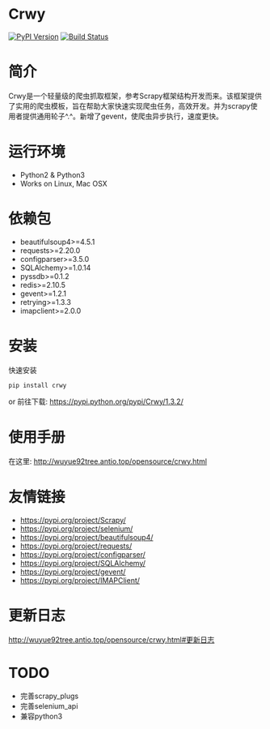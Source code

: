 # Crwy

[![PyPI Version](https://img.shields.io/pypi/v/Crwy.svg)](https://pypi.python.org/pypi/Crwy)
[![Build Status](https://travis-ci.org/wuyue92tree/crwy.svg?branch=1.3.2)](https://travis-ci.org/wuyue92tree/crwy)

# 简介

Crwy是一个轻量级的爬虫抓取框架，参考Scrapy框架结构开发而来。该框架提供了实用的爬虫模板，旨在帮助大家快速实现爬虫任务，高效开发。并为scrapy使用者提供通用轮子^.^。新增了gevent，使爬虫异步执行，速度更快。

# 运行环境


 * Python2 & Python3
 * Works on Linux, Mac OSX

# 依赖包

 * beautifulsoup4>=4.5.1
 * requests>=2.20.0
 * configparser>=3.5.0
 * SQLAlchemy>=1.0.14
 * pyssdb>=0.1.2
 * redis>=2.10.5
 * gevent>=1.2.1
 * retrying>=1.3.3
 * imapclient>=2.0.0

# 安装


快速安装
```
pip install crwy
```

or
前往下载: https://pypi.python.org/pypi/Crwy/1.3.2/

# 使用手册

在这里: http://wuyue92tree.antio.top/opensource/crwy.html

# 友情链接

- https://pypi.org/project/Scrapy/
- https://pypi.org/project/selenium/
- https://pypi.org/project/beautifulsoup4/
- https://pypi.org/project/requests/
- https://pypi.org/project/configparser/
- https://pypi.org/project/SQLAlchemy/
- https://pypi.org/project/gevent/
- https://pypi.org/project/IMAPClient/

# 更新日志

http://wuyue92tree.antio.top/opensource/crwy.html#更新日志

# TODO

- 完善scrapy_plugs
- 完善selenium_api
- 兼容python3


